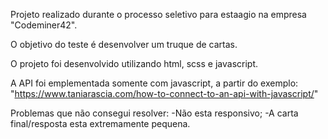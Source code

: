 Projeto realizado durante o processo seletivo para estaagio na empresa "Codeminer42".

O objetivo do teste é desenvolver um truque de cartas.

O projeto foi desenvolvido utilizando html, scss e javascript.

A API foi emplementada somente com javascript, a partir do exemplo: "https://www.taniarascia.com/how-to-connect-to-an-api-with-javascript/"


Problemas que não consegui resolver:
-Não esta responsivo;
-A carta final/resposta esta extremamente pequena.

